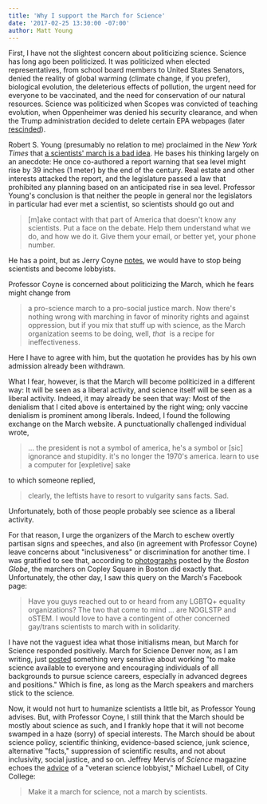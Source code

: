 ```yaml
---
title: 'Why I support the March for Science'
date: '2017-02-25 13:30:00 -07:00'
author: Matt Young
---
```


First, I have not the slightest concern about politicizing science. Science has long ago been politicized. It was politicized when elected representatives, from school board members to United States Senators, denied the reality of global warming (climate change, if you prefer), biological evolution, the deleterious effects of pollution, the urgent need for everyone to be vaccinated, and the need for conservation of our natural resources. Science was politicized when Scopes was convicted of teaching evolution, when Oppenheimer was denied his security clearance, and when the Trump administration decided to delete certain EPA webpages (later [rescinded](http://www.sciencemag.org/news/2017/01/trump-officials-suspend-plan-delete-epa-climate-web-page)). 

Robert S. Young (presumably no relation to me) proclaimed in the *New York Times* that [a scientists' march is a bad idea](https://www.nytimes.com/2017/01/31/opinion/a-scientists-march-on-washington-is-a-bad-idea.html). He bases his thinking largely on an anecdote: He once co-authored a report warning that sea level might rise by 39 inches (1 meter) by the end of the century. Real estate and other interests attacked the report, and the legislature passed a law that prohibited any planning based on an anticipated rise in sea level. Professor Young's conclusion is that neither the people in general nor the legislators in particular had ever met a scientist, so scientists should go out and
>[m]ake contact with that part of America that doesn't know any scientists. Put a face on the debate. Help them understand what we do, and how we do it. Give them your email, or better yet, your phone number.

He has a point, but as Jerry Coyne [notes](https://whyevolutionistrue.wordpress.com/2017/01/31/a-scientist-argues-that-the-march-for-science-is-a-bad-idea/), we would have to stop being scientists and become lobbyists.

Professor Coyne is concerned about politicizing the March, which he fears might change from

>a pro-science march to a pro-social justice march. Now there's nothing wrong with marching in favor of minority rights and against oppression, but if you mix that stuff up with science, as the March organization seems to be doing, well, *that*  is a recipe for ineffectiveness. 

Here I have to agree with him, but the quotation he provides has by his own admission already been withdrawn. 

What I fear, however, is that the March will become politicized in a different way: It will be seen as a liberal activity, and science itself will be seen as a liberal activity. Indeed, it may already be seen that way: Most of the denialism that I cited above is entertained by the right wing; only vaccine denialism is prominent among liberals. Indeed, I found the following exchange on the March website. A punctuationally challenged individual wrote,

>... the president is not a symbol of america, he's a symbol or [sic] ignorance and stupidity. it's no longer the 1970's america. learn to use a computer for [expletive] sake

to which someone replied,

>clearly, the leftists have to resort to vulgarity sans facts. Sad.

Unfortunately, both of those people probably see science as a liberal activity. 

For that reason, I urge the organizers of the March to eschew overtly partisan signs and speeches, and also (in agreement with Professor Coyne) leave concerns about "inclusiveness" or discrimination for another time. I was gratified to see that, according to [photographs](https://www.bostonglobe.com/metro/2017/02/19/photos-from-boston-stand-for-science-rally/FlzwzqIlnx4V2xoAbJFsxI/story.html) posted by the *Boston Globe*, the marchers on Copley Square in Boston did exactly that.
Unfortunately, the other day, I saw this query on the March's Facebook page:
>Have you guys reached out to or heard from any LGBTQ+ equality organizations? The two that come to mind ... are NOGLSTP and oSTEM. I would love to have a contingent of other concerned gay/trans scientists to march with in solidarity.

I have not the vaguest idea what those initialisms mean, but March for Science responded positively. March for Science Denver now, as I am writing, just [posted](https://www.facebook.com/events/1349869341753329/) something very sensitive about working "to make science available to everyone and encouraging individuals of all backgrounds to pursue science careers, especially in advanced degrees and positions."  Which is fine, as long as the March speakers and marchers stick to the science.

Now, it would not hurt to humanize scientists a little bit, as Professor Young advises. But, with Professor Coyne, I still think that the March should be mostly about science as such, and I frankly hope that it will not become swamped in a haze (sorry) of special interests. The March should be about science policy, scientific thinking, evidence-based science, junk science, alternative "facts," suppression of scientific results, and not about inclusivity, social justice, and so on. Jeffrey Mervis of *Science* magazine echoes the [advice](http://www.sciencemag.org/news/2017/01/science-march-planners-here-s-some-unsolicited-advice) of a "veteran science lobbyist," Michael Lubell, of City College:
>Make it a march for science, not a march by scientists. 
